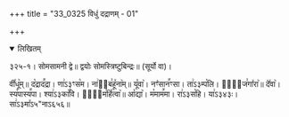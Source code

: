 +++
title = "33_0325 विधुं दद्राणम् - 01"

+++
<details open><summary>लिखितम्</summary>

३२५-१। सोमसामनी द्वे॥ द्वयोः सोमस्त्रिष्टुबिन्द्रः॥ (सूर्यो वा)।

वी꣤धू꣥म्॥ द꣡द्राद꣪द्रा। णा꣢ऽ३ꣳस꣡म। ना꣢इ᳐ब꣣हू꣤ना꣥म्॥ यू꣤वा꣥। नꣳ꣡सान꣪ꣳसा। ता꣢ऽ३म्प꣡लि। तो꣢᳐ज꣣गा꣤रा꣥॥ दे꣤वा꣥। स्य꣡पास्य꣪पा। श्या꣢ऽ३का꣡꣯वि। यं꣢᳐म꣣हि꣤त्वा꣥॥ आ꣤द्या꣥। म꣡माम꣪मा। रा꣢ऽ३स꣡हि। या꣢ऽ३४३ः। सा꣢ऽ३मा꣤ऽ५"नाऽ६५६॥
</details>